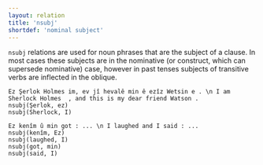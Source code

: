 ```yaml
---
layout: relation
title: 'nsubj'
shortdef: 'nominal subject'
---
```


`nsubj` relations are used for noun phrases that are the subject of a clause. In most cases these subjects are in the nominative (or construct, which can supersede nominative) case, however in past tenses subjects of transitive verbs are inflected in the oblique.

~~~ sdparse
Ez Şerlok Holmes im, ev jî hevalê min ê ezîz Wetsin e . \n I am Sherlock Holmes  , and this is my dear friend Watson .
nsubj(Şerlok, ez)
nsubj(Sherlock, I)
~~~
~~~ sdparse
Ez kenîm û min got : ... \n I laughed and I‌ said : ...
nsubj(kenîm, Ez)
nsubj(laughed, I)
nsubj(got, min)
nsubj(said, I‌)
~~~
